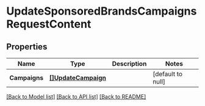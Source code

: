 # UpdateSponsoredBrandsCampaignsRequestContent

## Properties
Name | Type | Description | Notes
------------ | ------------- | ------------- | -------------
**Campaigns** | [**[]UpdateCampaign**](UpdateCampaign.md) |  | [default to null]

[[Back to Model list]](../README.md#documentation-for-models) [[Back to API list]](../README.md#documentation-for-api-endpoints) [[Back to README]](../README.md)

